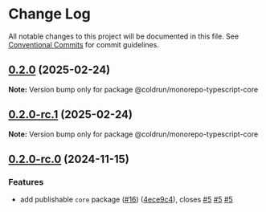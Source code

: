 # Change Log

All notable changes to this project will be documented in this file.
See [Conventional Commits](https://conventionalcommits.org) for commit guidelines.

## [0.2.0](https://github.com/coldrun/monorepo-typescript/compare/v0.2.0-rc.1...v0.2.0) (2025-02-24)

**Note:** Version bump only for package @coldrun/monorepo-typescript-core

## [0.2.0-rc.1](https://github.com/coldrun/monorepo-typescript/compare/v0.2.0-rc.0...v0.2.0-rc.1) (2025-02-24)

**Note:** Version bump only for package @coldrun/monorepo-typescript-core

## [0.2.0-rc.0](https://github.com/coldrun/monorepo-typescript/compare/v0.1.1...v0.2.0-rc.0) (2024-11-15)

### Features

* add publishable `core` package ([#16](https://github.com/coldrun/monorepo-typescript/issues/16)) ([4ece9c4](https://github.com/coldrun/monorepo-typescript/commit/4ece9c484e0dcfebcb6f81f1bc5660617ce6ebdb)), closes [#5](https://github.com/coldrun/monorepo-typescript/issues/5) [#5](https://github.com/coldrun/monorepo-typescript/issues/5) [#5](https://github.com/coldrun/monorepo-typescript/issues/5)
